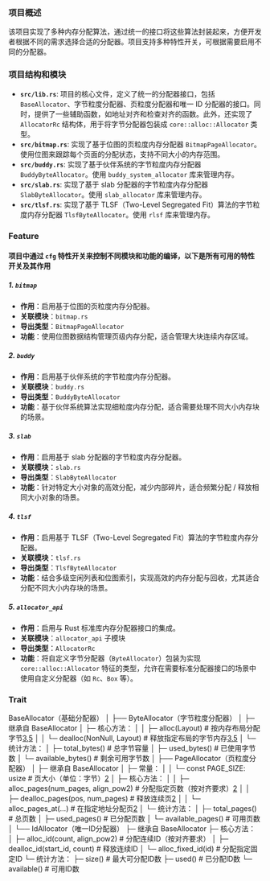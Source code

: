 ### 项目概述

该项目实现了多种内存分配算法，通过统一的接口将这些算法封装起来，方便开发者根据不同的需求选择合适的分配器。项目支持多种特性开关，可根据需要启用不同的分配器。

### 项目结构和模块

- **`src/lib.rs`**: 项目的核心文件，定义了统一的分配器接口，包括`BaseAllocator`、字节粒度分配器、页粒度分配器和唯一 ID 分配器的接口。同时，提供了一些辅助函数，如地址对齐和检查对齐的函数。此外，还实现了 `AllocatorRc` 结构体，用于将字节分配器包装成 `core::alloc::Allocator` 类型。
- **`src/bitmap.rs`**: 实现了基于位图的页粒度内存分配器 `BitmapPageAllocator`。使用位图来跟踪每个页面的分配状态，支持不同大小的内存范围。
- **`src/buddy.rs`**: 实现了基于伙伴系统的字节粒度内存分配器 `BuddyByteAllocator`。使用 `buddy_system_allocator` 库来管理内存。
- **`src/slab.rs`**: 实现了基于 slab 分配器的字节粒度内存分配器 `SlabByteAllocator`。使用 `slab_allocator` 库来管理内存。
- **`src/tlsf.rs`**: 实现了基于 TLSF（Two-Level Segregated Fit）算法的字节粒度内存分配器 `TlsfByteAllocator`。使用 `rlsf` 库来管理内存。

### Feature

#### 项目中通过 `cfg` 特性开关来控制不同模块和功能的编译，以下是所有可用的特性开关及其作用

##### 1. **`bitmap`**

- **作用**：启用基于位图的页粒度内存分配器。
- **关联模块**：`bitmap.rs`
- **导出类型**：`BitmapPageAllocator`
- **功能**：使用位图数据结构管理页级内存分配，适合管理大块连续内存区域。

##### 2. **`buddy`**

- **作用**：启用基于伙伴系统的字节粒度内存分配器。
- **关联模块**：`buddy.rs`
- **导出类型**：`BuddyByteAllocator`
- **功能**：基于伙伴系统算法实现细粒度内存分配，适合需要处理不同大小内存块的场景。

##### 3. **`slab`**

- **作用**：启用基于 slab 分配器的字节粒度内存分配器。
- **关联模块**：`slab.rs`
- **导出类型**：`SlabByteAllocator`
- **功能**：针对特定大小对象的高效分配，减少内部碎片，适合频繁分配 / 释放相同大小对象的场景。

##### 4. **`tlsf`**

- **作用**：启用基于 TLSF（Two-Level Segregated Fit）算法的字节粒度内存分配器。
- **关联模块**：`tlsf.rs`
- **导出类型**：`TlsfByteAllocator`
- **功能**：结合多级空闲列表和位图索引，实现高效的内存分配与回收，尤其适合分配不同大小内存块的场景。

##### 5. **`allocator_api`**

- **作用**：启用与 Rust 标准库内存分配器接口的集成。
- **关联模块**：`allocator_api` 子模块
- **导出类型**：`AllocatorRc`
- **功能**：将自定义字节分配器（`ByteAllocator`）包装为实现 `core::alloc::Allocator` 特征的类型，允许在需要标准分配器接口的场景中使用自定义分配器（如 `Rc`、`Box` 等）。

### Trait

BaseAllocator（基础分配器）
│
├── ByteAllocator（字节粒度分配器）
│   ├─ 继承自 BaseAllocator
│   ├─ 核心方法：
│   │   ├─ alloc(Layout)       # 按内存布局分配字节[3,5](@ref)
│   │   └─ dealloc(NonNull<u8>, Layout)  # 释放指定布局的字节内存[3,5](@ref)
│   └─ 统计方法：
│       ├─ total_bytes()       # 总字节容量
│       ├─ used_bytes()        # 已使用字节数
│       └─ available_bytes()   # 剩余可用字节数
│
├── PageAllocator（页粒度分配器）
│   ├─ 继承自 BaseAllocator
│   ├─ 常量：
│   │   └─ const PAGE_SIZE: usize  # 页大小（单位：字节）[2](@ref)
│   ├─ 核心方法：
│   │   ├─ alloc_pages(num_pages, align_pow2)    # 分配指定页数（按对齐要求）[2](@ref)
│   │   ├─ dealloc_pages(pos, num_pages)         # 释放连续页[2](@ref)
│   │   └─ alloc_pages_at(...)                   # 在指定地址分配页[2](@ref)
│   └─ 统计方法：
│       ├─ total_pages()       # 总页数
│       ├─ used_pages()        # 已分配页数
│       └─ available_pages()   # 可用页数
│
└── IdAllocator（唯一ID分配器）
    ├─ 继承自 BaseAllocator
    ├─ 核心方法：
    │   ├─ alloc_id(count, align_pow2)    # 分配连续ID（按对齐要求）
    │   ├─ dealloc_id(start_id, count)    # 释放连续ID
    │   └─ alloc_fixed_id(id)             # 分配指定固定ID
    └─ 统计方法：
        ├─ size()        # 最大可分配ID数
        ├─ used()        # 已分配ID数
        └─ available()   # 可用ID数